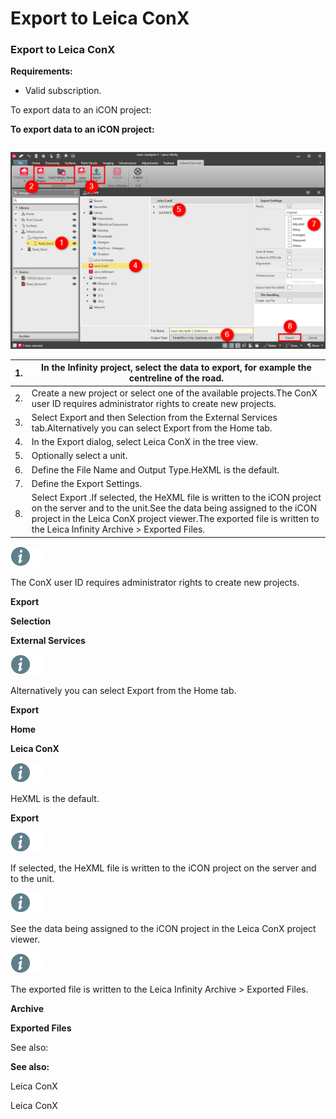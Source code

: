 # Export to Leica ConX

### Export to Leica ConX

**Requirements:**

- Valid subscription.

To export data to an iCON project:

**To export data to an iCON project:**

|  |  |
| --- | --- |

![Image](graphics/00818193.jpg)

| 1. | In the Infinity project, select the data to export, for example the centreline of the road. |
| --- | --- |
| 2. | Create a new project or select one of the available projects.The ConX user ID requires administrator rights to create new projects. |
| 3. | Select Export and then Selection from the External Services tab.Alternatively you can select Export from the Home tab. |
| 4. | In the Export dialog, select Leica ConX in the tree view. |
| 5. | Optionally select a unit. |
| 6. | Define the File Name and Output Type.HeXML is the default. |
| 7. | Define the Export Settings. |
| 8. | Select Export .If selected, the HeXML file is written to the iCON project on the server and to the unit.See the data being assigned to the iCON project in the Leica ConX project viewer.The exported file is written to the Leica Infinity Archive > Exported Files. |

![Image](./data/icons/note.gif)

The ConX user ID requires administrator rights to create new projects.

**Export**

**Selection**

**External Services**

![Image](./data/icons/note.gif)

Alternatively you can select Export from the Home tab.

**Export**

**Home**

**Leica ConX**

![Image](./data/icons/note.gif)

HeXML is the default.

**Export**

![Image](./data/icons/note.gif)

If selected, the HeXML file is written to the iCON project on the server and to the unit.

![Image](./data/icons/note.gif)

See the data being assigned to the iCON project in the Leica ConX project viewer.

![Image](./data/icons/note.gif)

The exported file is written to the Leica Infinity Archive > Exported Files.

**Archive**

**Exported Files**

See also:

**See also:**

Leica ConX

Leica ConX


